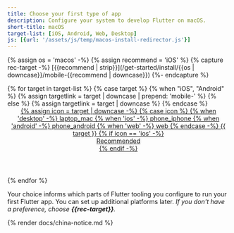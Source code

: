 ```yaml
---
title: Choose your first type of app
description: Configure your system to develop Flutter on macOS.
short-title: macOS
target-list: [iOS, Android, Web, Desktop]
js: [{url: '/assets/js/temp/macos-install-redirector.js'}]
---
```


{% assign os = 'macos' -%}
{% assign recommend = 'iOS' %}
{% capture rec-target -%}
[{{recommend | strip}}](/get-started/install/{{os | downcase}}/mobile-{{recommend | downcase}})
{%- endcapture %}

<div class="card-grid narrow">
{% for target in target-list %}
  {% case target %}
  {% when "iOS", "Android" %}
  {% assign targetlink = target | downcase | prepend: 'mobile-' %}
  {% else %}
  {% assign targetlink = target | downcase %}
  {% endcase %}

  <a class="card card-app-type card-macos" id="install-{{os | downcase}}" href="/get-started/install/{{os | downcase}}/{{targetlink}}">
    <div class="card-body">
      <header class="card-title text-center">
        <span class="d-block h1">
          {% assign icon = target | downcase -%}
          {% case icon %}
          {% when 'desktop' -%}
            <span class="material-symbols">laptop_mac</span>
          {% when 'ios' -%}
            <span class="material-symbols">phone_iphone</span>
          {% when 'android' -%}
            <span class="material-symbols">phone_android</span>
          {% when 'web' -%}
            <span class="material-symbols">web</span>
          {% endcase -%}
        </span>
        <span class="text-muted">{{ target }}</span>
        {% if icon == 'ios' -%}
          <div class="card-subtitle">Recommended</div>
        {% endif -%}
      </header>
    </div>
  </a>

{% endfor %}
</div>

Your choice informs which parts of Flutter tooling you configure
to run your first Flutter app.
You can set up additional platforms later.
_If you don't have a preference, choose **{{rec-target}}**._

{% render docs/china-notice.md %}
